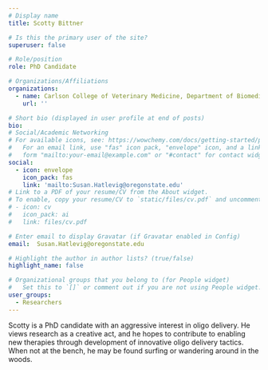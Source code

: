 ```yaml
---
# Display name
title: Scotty Bittner

# Is this the primary user of the site?
superuser: false

# Role/position
role: PhD Candidate

# Organizations/Affiliations
organizations:
  - name: Carlson College of Veterinary Medicine, Department of Biomedical Sciences
    url: ''

# Short bio (displayed in user profile at end of posts)
bio:
# Social/Academic Networking
# For available icons, see: https://wowchemy.com/docs/getting-started/page-builder/#icons
#   For an email link, use "fas" icon pack, "envelope" icon, and a link in the
#   form "mailto:your-email@example.com" or "#contact" for contact widget.
social:
  - icon: envelope
    icon_pack: fas
    link: 'mailto:Susan.Hatlevig@oregonstate.edu'
# Link to a PDF of your resume/CV from the About widget.
# To enable, copy your resume/CV to `static/files/cv.pdf` and uncomment the lines below.
# - icon: cv
#   icon_pack: ai
#   link: files/cv.pdf

# Enter email to display Gravatar (if Gravatar enabled in Config)
email:  Susan.Hatlevig@oregonstate.edu

# Highlight the author in author lists? (true/false)
highlight_name: false

# Organizational groups that you belong to (for People widget)
#   Set this to `[]` or comment out if you are not using People widget.
user_groups:
  - Researchers
---
```

Scotty is a PhD candidate with an aggressive interest in oligo delivery. He views research as a
creative act, and he hopes to contribute to enabling new therapies through development of
innovative oligo delivery tactics. When not at the bench, he may be found surfing or wandering
around in the woods.
